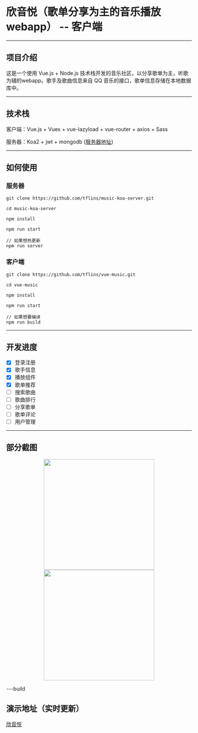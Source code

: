 # 欣音悦（歌单分享为主的音乐播放webapp） -- 客户端

---

## 项目介绍

这是一个使用 Vue.js + Node.js 技术栈开发的音乐社区，以分享歌单为主，听歌为辅的webapp。歌手及歌曲信息来自 QQ 音乐的接口，歌单信息存储在本地数据库中。

---

## 技术栈

客户端：Vue.js + Vuex + vue-lazyload + vue-router + axios + Sass

服务器：Koa2 + jwt + mongodb ([服务器地址](https://github.com/tflins/music-koa-server))

---

## 如何使用

### 服务器

```
git clone https://github.com/tflins/music-koa-server.git

cd music-koa-server

npm install

npm run start

// 如果想热更新
npm run server
```

### 客户端

```
git clone https://github.com/tflins/vue-music.git

cd vue-music

npm install

npm run start

// 如果想要编译
npm run build
```
---

## 开发进度

- [x] 登录注册
- [x] 歌手信息
- [x] 播放组件
- [x] 歌单推荐
- [ ] 搜索歌曲
- [ ] 歌曲排行
- [ ] 分享歌单
- [ ] 歌单评论
- [ ] 用户管理

---

## 部分截图

<center class="half">
    <img src="http://ww1.sinaimg.cn/large/006iQgpIly1g19fn9pcbyg30ck0m84qq.gif" width="300"/> <img src="http://ww1.sinaimg.cn/large/006iQgpIly1g1arr5b5thg30ci0m6e81.gif" width="300"/>
</center>

---build

## 演示地址（实时更新）

[欣音悦](http://120.79.235.74:8080/)
